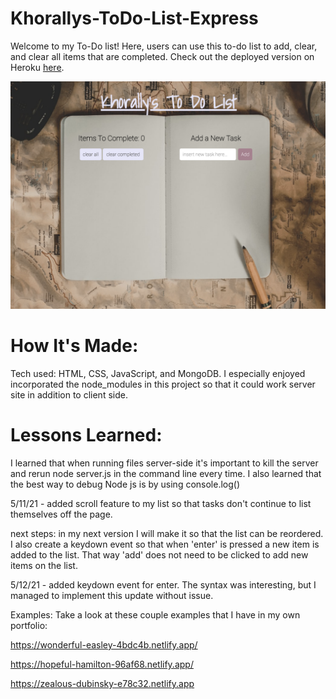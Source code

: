 # Khorallys-ToDo-List-Express

Welcome to my To-Do list! Here, users can use this to-do list to add, clear, and clear all items that are completed. Check out the deployed version on Heroku [here](https://khorallypexpress.herokuapp.com/).

![To-Do List Express](background2.jpg)

# How It's Made:
Tech used: HTML, CSS, JavaScript, and MongoDB. I especially enjoyed incorporated the node_modules in this project so that it could work server site in addition to client side.



# Lessons Learned:
I learned that when running files server-side it's important to kill the server and rerun node server.js in the command line every time.  I also learned that the best way to debug Node js is by using console.log()

5/11/21 - added scroll feature to my list so that tasks don't continue to list themselves off the page.



next steps: in my next version  I will make it so that the list can be reordered. I also create a keydown event so that when 'enter' is pressed a new item is added to the list. That way 'add' does not need to be clicked to add new items on the list.

5/12/21 - added keydown event for enter. The syntax was interesting, but I managed to implement this update without issue. 

Examples:
Take a look at these couple examples that I have in my own portfolio:

https://wonderful-easley-4bdc4b.netlify.app/

https://hopeful-hamilton-96af68.netlify.app/

https://zealous-dubinsky-e78c32.netlify.app
